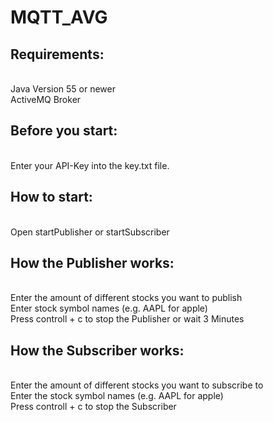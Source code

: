 # MQTT_AVG
<h2>Requirements:</h2><br />
  Java Version 55 or newer<br />
  ActiveMQ Broker<br />
  
<h2>Before you start: </h2><br />
  Enter your API-Key into the key.txt file.<br />

<h2>How to start:</h2> <br />
  Open startPublisher or startSubscriber<br />

<h2>How the Publisher works:</h2><br />
  Enter the amount of different stocks you want to publish<br />
  Enter stock symbol names (e.g. AAPL for apple)<br />
  Press controll + c to stop the Publisher or wait 3 Minutes<br />
  
<h2>How the Subscriber works:</h2><br />
  Enter the amount of different stocks you want to subscribe to<br />
  Enter the stock symbol names (e.g. AAPL for apple)<br />
  Press controll + c to stop the Subscriber<br />
